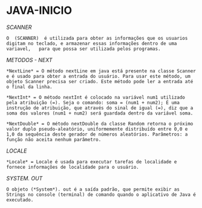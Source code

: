 # JAVA-INICIO

*SCANNER*
  
	O  (SCANNER)  é utilizada para obter as informações que os usuarios digitam no teclado, e armazenar essas informações dentro de uma variavel,   para que possa ser utilizada pelos programas.
	
*METODOS - NEXT*
	
	*NextLine* = O método nextLine em java está presente na classe Scanner e é usado para obter a entrada do usuário. Para usar este método, um objeto Scanner precisa ser criado. Este método pode ler a entrada até o final da linha.
	
	*NextInt* = O método nextInt é colocado na variável num1 utilizado pela atribuição (=). Seja o comando: soma = (num1 + num2); É uma instrução de atribuição, que através do sinal de igual (=), diz que a soma dos valores (num1 + num2) será guardada dentro da variável soma.
	
	*NextDouble* = O método nextDouble da classe Random retorna o próximo valor duplo pseudo-aleatório, uniformemente distribuído entre 0,0 e 1,0 da sequência deste gerador de números aleatórios. Parâmetros: a função não aceita nenhum parâmetro.
	
*LOCALE*

	*Locale* = Locale é usada para executar tarefas de localidade e fornece informações de localidade para o usuário.
	
*SYSTEM. OUT*

	O objeto (*System*). out é a saída padrão, que permite exibir as Strings no console (terminal) de comando quando o aplicativo de Java é executado.
